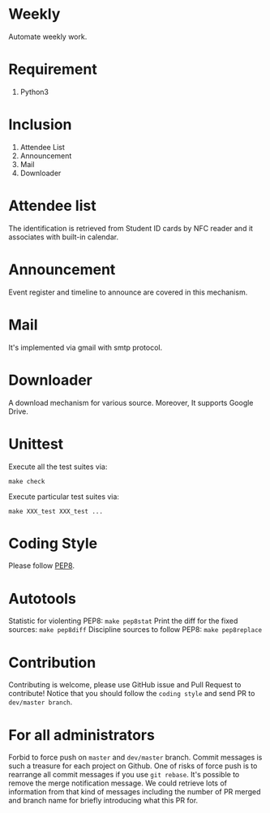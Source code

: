 # Weekly
Automate weekly work.

# Requirement
1. Python3

# Inclusion
1. Attendee List
2. Announcement
3. Mail
4. Downloader

# Attendee list
The identification is retrieved from Student ID cards by NFC reader and it associates with built-in calendar.

# Announcement
Event register and timeline to announce are covered in this mechanism.

# Mail
It's implemented via gmail with smtp protocol.

# Downloader
A download mechanism for various source. Moreover, It supports Google Drive.

# Unittest
Execute all the test suites via:
```shell=
make check
```
Execute particular test suites via:
```shell=
make XXX_test XXX_test ...
```

# Coding Style
Please follow [PEP8](https://www.python.org/dev/peps/pep-0008/).

# Autotools
Statistic for violenting PEP8:
`make pep8stat`
Print the diff for the fixed sources:
`make pep8diff`
Discipline sources to follow PEP8:
`make pep8replace`

# Contribution
Contributing is welcome, please use GitHub issue and Pull Request to contribute!
Notice that you should follow the `coding style` and send PR to `dev/master branch`.

# For all administrators
Forbid to force push on `master` and `dev/master` branch. Commit messages is such a 
treasure for each project on Github. One of risks of force push is to rearrange all 
commit messages if you use `git rebase`. It's possible to remove the merge notification
message. We could retrieve lots of information from that kind of messages including 
the number of PR merged and branch name for briefly introducing what this PR for.
